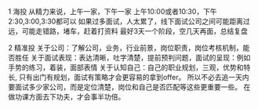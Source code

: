1 海投 
  从精力来说，上午一家，下午一家
  上午10:00或者10:30，下午2:30,3:00,3:30都可以
  如果过多面试，人太累了，线下面试公司之间可能距离过远，可能走错路，堵车，赶着打资料
  最好3天一个阶段，空几天再面，总结复盘

2 精准投
   关于公司：了解公司，业务，行业前景，岗位职责，岗位考核机制，能否胜任
   关于面试表现：表达清晰，吐字清楚，提前预判问题，面试的呈现：例如手势的练习，着装，面部表情
   关于认知自己：自己的职业规划，三观，优势和特长,
只有出门有规划，面试有策略才会更容易的拿到offer。
 所以不必去追一天内要面试多少家公司，而是定位清楚，岗位和自己是否匹配等这些更重要一些。
 在做功课方面去下功夫，才会事半功倍。